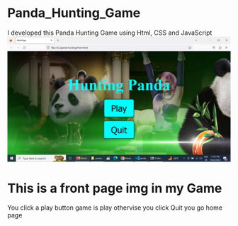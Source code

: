 # Panda_Hunting_Game
I developed this Panda Hunting Game using Html, CSS and JavaScript 
<img src="front.png">
# This is a front page img in my Game
You click  a play button game is play othervise you click Quit you go home page

